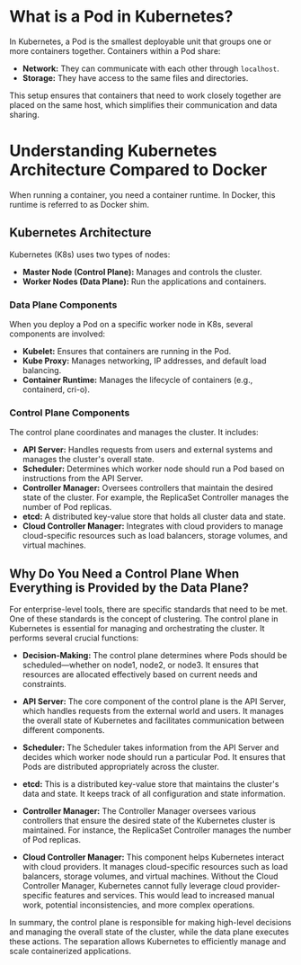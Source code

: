 # What is a Pod in Kubernetes?

In Kubernetes, a Pod is the smallest deployable unit that groups one or more containers together. Containers within a Pod share:

- **Network:** They can communicate with each other through `localhost`.
- **Storage:** They have access to the same files and directories.

This setup ensures that containers that need to work closely together are placed on the same host, which simplifies their communication and data sharing.

# Understanding Kubernetes Architecture Compared to Docker

When running a container, you need a container runtime. In Docker, this runtime is referred to as Docker shim.

## Kubernetes Architecture

Kubernetes (K8s) uses two types of nodes:

- **Master Node (Control Plane):** Manages and controls the cluster.
- **Worker Nodes (Data Plane):** Run the applications and containers.

### Data Plane Components

When you deploy a Pod on a specific worker node in K8s, several components are involved:

- **Kubelet:** Ensures that containers are running in the Pod.
- **Kube Proxy:** Manages networking, IP addresses, and default load balancing.
- **Container Runtime:** Manages the lifecycle of containers (e.g., containerd, cri-o).

### Control Plane Components

The control plane coordinates and manages the cluster. It includes:

- **API Server:** Handles requests from users and external systems and manages the cluster's overall state.
- **Scheduler:** Determines which worker node should run a Pod based on instructions from the API Server.
- **Controller Manager:** Oversees controllers that maintain the desired state of the cluster. For example, the ReplicaSet Controller manages the number of Pod replicas.
- **etcd:** A distributed key-value store that holds all cluster data and state.
- **Cloud Controller Manager:** Integrates with cloud providers to manage cloud-specific resources such as load balancers, storage volumes, and virtual machines.

## Why Do You Need a Control Plane When Everything is Provided by the Data Plane?

For enterprise-level tools, there are specific standards that need to be met. One of these standards is the concept of clustering. The control plane in Kubernetes is essential for managing and orchestrating the cluster. It performs several crucial functions:

- **Decision-Making:** The control plane determines where Pods should be scheduled—whether on node1, node2, or node3. It ensures that resources are allocated effectively based on current needs and constraints.

- **API Server:** The core component of the control plane is the API Server, which handles requests from the external world and users. It manages the overall state of Kubernetes and facilitates communication between different components.

- **Scheduler:** The Scheduler takes information from the API Server and decides which worker node should run a particular Pod. It ensures that Pods are distributed appropriately across the cluster.

- **etcd:** This is a distributed key-value store that maintains the cluster's data and state. It keeps track of all configuration and state information.

- **Controller Manager:** The Controller Manager oversees various controllers that ensure the desired state of the Kubernetes cluster is maintained. For instance, the ReplicaSet Controller manages the number of Pod replicas.

- **Cloud Controller Manager:** This component helps Kubernetes interact with cloud providers. It manages cloud-specific resources such as load balancers, storage volumes, and virtual machines. Without the Cloud Controller Manager, Kubernetes cannot fully leverage cloud provider-specific features and services. This would lead to increased manual work, potential inconsistencies, and more complex operations.

In summary, the control plane is responsible for making high-level decisions and managing the overall state of the cluster, while the data plane executes these actions. The separation allows Kubernetes to efficiently manage and scale containerized applications.

